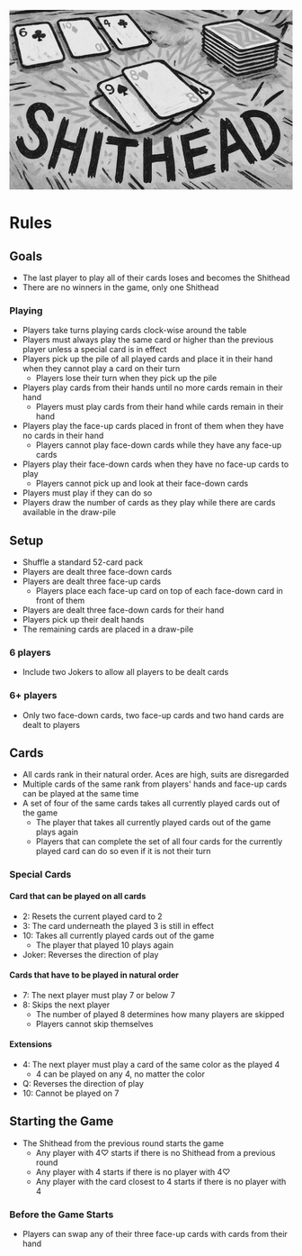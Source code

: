 ![Rules for Shithead](images/cards.png)

# Rules

## Goals

- The last player to play all of their cards loses and becomes the Shithead
- There are no winners in the game, only one Shithead

### Playing

- Players take turns playing cards clock-wise around the table
- Players must always play the same card or higher than the previous player unless a special card is in effect
- Players pick up the pile of all played cards and place it in their hand when they cannot play a card on their turn
  - Players lose their turn when they pick up the pile
- Players play cards from their hands until no more cards remain in their hand
  - Players must play cards from their hand while cards remain in their hand
- Players play the face-up cards placed in front of them when they have no cards in their hand
  - Players cannot play face-down cards while they have any face-up cards
- Players play their face-down cards when they have no face-up cards to play
  - Players cannot pick up and look at their face-down cards
- Players must play if they can do so
- Players draw the number of cards as they play while there are cards available in the draw-pile

## Setup

- Shuffle a standard 52-card pack
- Players are dealt three face-down cards
- Players are dealt three face-up cards
  - Players place each face-up card on top of each face-down card in front of them
- Players are dealt three face-down cards for their hand
- Players pick up their dealt hands
- The remaining cards are placed in a draw-pile

### 6 players

- Include two Jokers to allow all players to be dealt cards

### 6+ players

- Only two face-down cards, two face-up cards and two hand cards are dealt to players

## Cards

- All cards rank in their natural order. Aces are high, suits are disregarded
- Multiple cards of the same rank from players' hands and face-up cards can be played at the same time
- A set of four of the same cards takes all currently played cards out of the game
  - The player that takes all currently played cards out of the game plays again
  - Players that can complete the set of all four cards for the currently played card can do so even if it is not their turn

### Special Cards

#### Card that can be played on all cards

- 2: Resets the current played card to 2
- 3: The card underneath the played 3 is still in effect
- 10: Takes all currently played cards out of the game
  - The player that played 10 plays again
- Joker: Reverses the direction of play

#### Cards that have to be played in natural order

- 7: The next player must play 7 or below 7
- 8: Skips the next player
  - The number of played 8 determines how many players are skipped
  - Players cannot skip themselves

#### Extensions

- 4: The next player must play a card of the same color as the played 4
  - 4 can be played on any 4, no matter the color
- Q: Reverses the direction of play
- 10: Cannot be played on 7

## Starting the Game

- The Shithead from the previous round starts the game
  - Any player with 4♡ starts if there is no Shithead from a previous round
  - Any player with 4 starts if there is no player with 4♡
  - Any player with the card closest to 4 starts if there is no player with 4

### Before the Game Starts

- Players can swap any of their three face-up cards with cards from their hand
